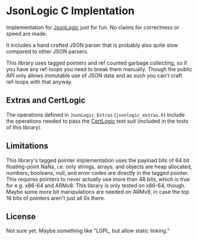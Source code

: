JsonLogic C Implentation
========================

Implementation for [JsonLogic](https://jsonlogic.com/) just for fun. No claims
for correctness or speed are made.

It includes a hand crafted JSON parser that is probably also quite slow compared
to other JSON parsers.

This library uses tagged pointers and ref counted garbage collecting, so if
you have any ref-loops you need to break them manually. Though the public API
only allows immutable use of JSON data and as such you can't craft ref-loops
with that anyway.

Extras and CertLogic
--------------------

The operations defined in `JsonLogic_Extras` (`jsonlogic_extras.h`) include the
operations needed to pass the [CertLogic](https://github.com/ehn-dcc-development/dgc-business-rules/tree/main/certlogic)
test suit (included in the tests of this library).

Limitations
-----------

This library's tagged pointer implementation uses the payload bits of 64 bit
floating-point NaNs, i.e. only strings, arrays, and objects are heap allocated,
numbers, booleans, null, and error codes are directly in the tagged pointer.
This requires pointers to never actually use more than 48 bits, which is true
for e.g. x86-64 and ARMv8. This library is only tested on x86-64, though. Maybe
some more bit manipulations are needed on ARMv8, in case the top 16 bits of
pointers aren't just all 0s there.

License
-------

Not sure yet. Maybe something like "LGPL, but allow static linking."
